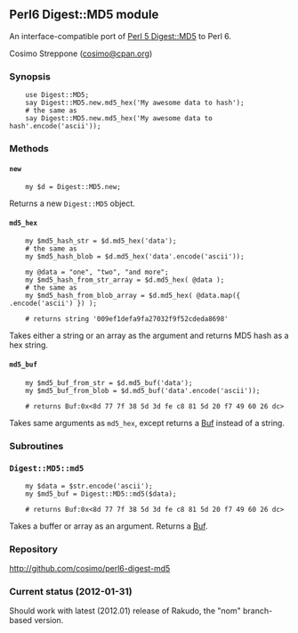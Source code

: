## Perl6 Digest::MD5 module

An interface-compatible port of
[Perl 5 Digest::MD5](https://metacpan.org/pod/Digest::MD5) to Perl 6.

Cosimo Streppone (cosimo@cpan.org)

### Synopsis

```perl6
    use Digest::MD5;
    say Digest::MD5.new.md5_hex('My awesome data to hash');
    # the same as
    say Digest::MD5.new.md5_hex('My awesome data to hash'.encode('ascii'));
```

### Methods

#### `new`

```perl6
    my $d = Digest::MD5.new;
```

Returns a new `Digest::MD5` object.

#### `md5_hex`

```perl6
    my $md5_hash_str = $d.md5_hex('data');
    # the same as
    my $md5_hash_blob = $d.md5_hex('data'.encode('ascii'));

    my @data = "one", "two", "and more";
    my $md5_hash_from_str_array = $d.md5_hex( @data );
    # the same as
    my $md5_hash_from_blob_array = $d.md5_hex( @data.map({ .encode('ascii') }) );

    # returns string '009ef1defa9fa27032f9f52cdeda8698'
```

Takes either a string or an array as the argument and returns MD5 hash
as a hex string.

#### `md5_buf`

```perl6
    my $md5_buf_from_str = $d.md5_buf('data');
    my $md5_buf_from_blob = $d.md5_buf('data'.encode('ascii'));

    # returns Buf:0x<8d 77 7f 38 5d 3d fe c8 81 5d 20 f7 49 60 26 dc>
```

Takes same arguments as `md5_hex`, except returns a
[Buf](http://docs.perl6.org/type/Buf) instead of a string.

### Subroutines

### `Digest::MD5::md5`
```perl6
    my $data = $str.encode('ascii');
    my $md5_buf = Digest::MD5::md5($data);

    # returns Buf:0x<8d 77 7f 38 5d 3d fe c8 81 5d 20 f7 49 60 26 dc>
```

Takes a buffer or array as an argument. Returns a [Buf](http://docs.perl6.org/type/Buf).

### Repository

  http://github.com/cosimo/perl6-digest-md5

### Current status (2012-01-31)

Should work with latest (2012.01) release
of Rakudo, the "nom" branch-based version.

